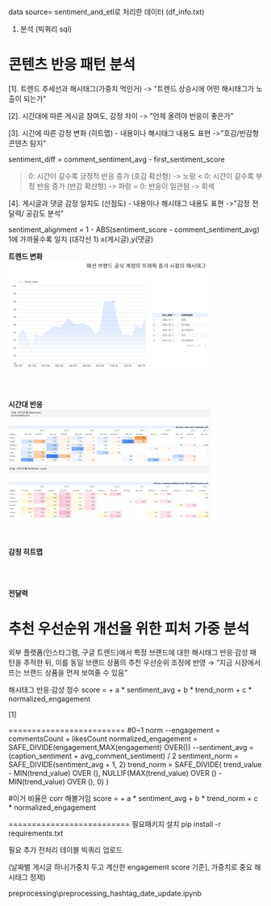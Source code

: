 data source= sentiment_and_etl로 처리한 데이터 (df_info.txt)
1. 분석 (빅쿼리 sql)

# 콘텐츠 반응 패턴 분석

[1]. 트렌드 추세선과 해시태그(가중치 먹인거)
-> "트렌드 상승시에 어떤 해시태그가 노출이 되는가"

[2]. 시간대에 따른 게시글 참여도, 감정 차이
-> "언제 올려야 반응이 좋은가"

[3]. 시간에 따른 감정 변화 (히트맵) - 내용이나 해시태그 내용도 표현
->"호감/반감형 콘텐츠 탐지"

sentiment_diff = comment_sentiment_avg - first_sentiment_score
> 0: 시간이 갈수록 긍정적 반응 증가 (호감 확산형) -> 노랑
< 0: 시간이 갈수록 부정 반응 증가 (반감 확산형) -> 파랑
= 0: 반응이 일관됨 -> 회색

[4]. 게시글과 댓글 감정 일치도 (산점도) - 내용이나 해시태그 내용도 표현
->"감정 전달력/ 공감도 분석"

sentiment_alignment = 1 - ABS(sentiment_score - comment_sentiment_avg)
1에 가까울수록 일치 (대각선 1)
x(게시글),y(댓글)


**트렌드 변화**  
<img src="./images/trend_dashboard.PNG" width="400"/>  
<br><br>

**시간대 반응**  
<img src="./images/likesCount_commentsCount_dashboard.PNG" width="400"/>  
<br><br>

**감정 히트맵**  
 
<br><br>

**전달력**  






# 추천 우선순위 개선을 위한 피처 가중 분석

외부 플랫폼(인스타그램, 구글 트렌드)에서
특정 브랜드에 대한 해시태그 반응·감성 패턴을 추적한 뒤,
이를 동일 브랜드 상품의 추천 우선순위 조정에 반영 →
“지금 시장에서 뜨는 브랜드 상품을 먼저 보여줄 수 있음”

해시태그 반응·감성 점수
score =
      + a * sentiment_avg
      + b * trend_norm
      + c * normalized_engagement

[1]

=========================
#0~1 norm
--engagement = commentsCount + likesCount
normalized_engagement = SAFE_DIVIDE(engagement,MAX(engagement) OVER())
--sentiment_avg = (caption_sentiment + avg_comment_sentiment) / 2
sentiment_norm = SAFE_DIVIDE(sentiment_avg + 1, 2)
trend_norm = SAFE_DIVIDE(
                trend_value - MIN(trend_value) OVER (),
                NULLIF(MAX(trend_value) OVER () - MIN(trend_value) OVER (), 0)
              )

#이거 비율은 corr 해볼거임
score =
      + a * sentiment_avg
      + b * trend_norm
      + c * normalized_engagement


==========================
필요패키지 설치
pip install -r requirements.txt

필요 추가 전처리 테이블 빅쿼리 업로드 

(날짜별 게시글 하나[가중치 두고 계산한 engagement score 기준], 가중치로 중요 해시태그 정제)

preprocessing\preprocessing_hashtag_date_update.ipynb

